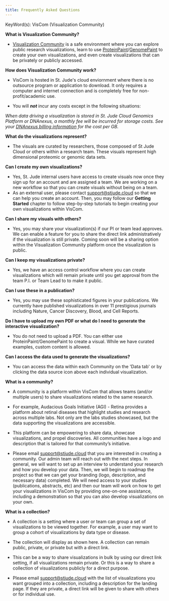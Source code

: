 ```yaml
---
title: Frequently Asked Questions
---
```

KeyWord(s): VisCom (Visualization Community)

**What is Visualization Community?**
* [Visualization Community](https://viz.stjude.cloud/) is a safe environment where you can explore public research visualizations, learn to use [ProteinPaint](https://proteinpaint.stjude.org/)/[GenomePaint](https://genomepaint.stjude.cloud/) to create your own visualizations, and even create visualizations that can be privately or publicly accessed.

**How does Visualization Community work?**
* VisCom is hosted in St. Jude's cloud enviornment where there is no outsource program or application to download. It only requires a computer and internet connection and is completely free for non-profit/academic use.

* You will ***not*** incur any costs except in the following situations:

*When data driving a visualization is stored in St. Jude Cloud Genomics Platform or DNAnexus, a monthly fee will be incurred for storage costs. See your [DNAnexus billing information](https://platform.dnanexus.com/profile/settings/billing) for the cost per GB.*

**What do the visualizations represent?**
* The visuals are curated by researchers, those composed of St Jude Cloud or others within a research team. These visuals represent high dimensional proteomic or genomic data sets. 

**Can I create my own visualizations?**
* Yes, St. Jude internal users have access to create visuals now once they sign up for an account and are assigned a team. We are working on a new workflow so that you can create visuals without being on a team. 
* As an external user, please contact support@stjude.cloud so that we can help you create an account. Then, you may follow our **Getting Started** chapter to follow step-by-step tutorials to begin creating your own visualizations within VisCom.

**Can I share my visuals with others?**
* Yes, you may share your visualization(s) if our PI or team lead approves. We can enable a feature for you to share the direct link administratively if the visualization is still private. Coming soon will be a sharing option within the Visualization Community platform once the visualization is public. 

**Can I keep my visualizations private?**
* Yes, we have an access control workflow where you can create visualizations which will remain private until you get approval from the team P.I. or Team Lead to to make it public. 

**Can I use these in a publication?**
* Yes, you may use these sophisticated figures in your publications. We currently have published visualizations in over 11 prestigious journals including Nature, Cancer Discovery, Blood, and Cell Reports. 

**Do I have to upload my own PDF or what do I need to generate the interactive visualization?**
* You do not need to upload a PDF. You can either use ProteinPaint/GenomePaint to create a visual. While we have curated examples, custom content is allowed. 

**Can I access the data used to generate the visualizations?** 
* You can access the data within each Community on the 'Data tab' or by clicking the data source icon above each individual visualization.

**What is a community?**
* A community is a platform within VisCom that allows teams (and/or multiple users) to share visualizations related to the same research. 

* For example, Audacious Goals Initiative (AGI) - Retina provides a platform about retinal diseases that highlight studies and research across multiple labs. Not only are the labs studies showcased, but the data supporting the visualizations are accessible. 

* This platform can be empowering to share data, showcase visualizations, and propel discoveries. All communities have a logo and description that is tailored for that community’s initiative. 

* Please email support@stjude.cloud that you are interested in creating a community. Our admin team will reach out with the next steps. In general, we will want to set up an interview to understand your research and how you develop your data. Then, we will begin to roadmap the project so that we can get your branding (logo, description, and necessary data) completed. We will need access to your studies (publications, abstracts, etc) and then our team will work on how to get your visualizations in VisCom by providing one-on-one assistance, including a demonstration so that you can also develop visualizations on your own.


**What is a collection?**
* A collection is a setting where a user or team can group a set of visualizations to be viewed together. For example, a user may want to group a cohort of visualizations by data type or disease. 

* The collection will display as shown here. A collection can remain public, private, or private but with a direct link. 

* This can be a way to share visualizations in bulk by using our direct link setting, if all visualizations remain private. Or this is a way to share a collection of visualizations publicly for a direct purpose. 

* Please email support@stjude.cloud with the list of visualizations you want grouped into a collection, including a description for the landing page. If they are private, a direct link will be given to share with others or for individual use.
